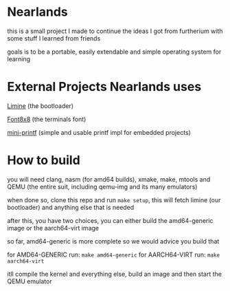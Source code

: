 # Nearlands

this is a small project I made to continue the ideas I got from furtherium with some stuff I learned from friends

goals is to be a portable, easily extendable and simple operating system for learning

# External Projects Nearlands uses

[Limine](https://codeberg.org/limine/limine) (the bootloader)

[Font8x8](https://github.com/dhepper/font8x8) (the terminals font)

[mini-printf](https://github.com/mludvig/mini-printf) (simple and usable printf impl for embedded projects)





# How to build

you will need clang, nasm (for amd64 builds), xmake, make, mtools and QEMU (the entire suit, including qemu-img and its many emulators)

when done so, clone this repo and run `make setup`, this will fetch limine (our bootloader) and anything else that is needed

after this, you have two choices, you can either build the amd64-generic image or the aarch64-virt image

so far, amd64-generic is more complete so we would advice you build that


for AMD64-GENERIC run:
    `make amd64-generic`
for AARCH64-VIRT run:
    `make aarch64-virt`


itll compile the kernel and everything else, build an image and then start the QEMU emulator
